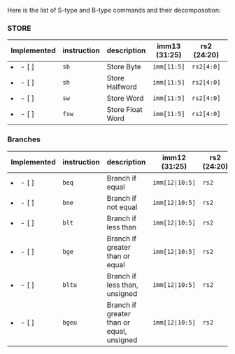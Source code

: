 Here is the list of S-type and B-type commands and their decomposotion:


### STORE

| Implemented     | instruction | description      | imm13 (31:25) | rs2 (24:20) | rs1 (19:15) | funct3 (14:12) | imm13 (11:7) | opcode (6:0) |
| --------------- | ----------- | ---------------- | ------------- | ----------- | ----------- | -------------- | ------------ | ------------ |
| <li>- [ ] </li> | `sb`        | Store Byte       | `imm[11:5]`   | `rs2[4:0]`  | `rs1[4:0]`  | `010`          | `imm[4:0]`   | `0100011`    |
| <li>- [ ] </li> | `sh`        | Store Halfword   | `imm[11:5]`   | `rs2[4:0]`  | `rs1[4:0]`  | `001`          | `imm[4:0]`   | `0100011`    |
| <li>- [ ] </li> | `sw`        | Store Word       | `imm[11:5]`   | `rs2[4:0]`  | `rs1[4:0]`  | `010`          | `imm[4:0]`   | `0100011`    |
| <li>- [ ] </li> | `fsw`       | Store Float Word | `imm[11:5]`   | `rs2[4:0]`  | `rs1[4:0]`  | `011`          | `imm[4:0]`   | `0100111`    |

### Branches

| Implemented     | instruction | description                               | imm12 (31:25)   | rs2 (24:20) | rs1 (19:15) | funct3 (14:12) | imm12 (11:7)   | opcode (6:0) |
| --------------- | ----------- | ----------------------------------------- | --------------- | ----------- | ----------- | -------------- | -------------- | ------------ |
| <li>- [ ] </li> | `beq`       | Branch if equal                           | `imm[12\|10:5]` | `rs2`       | `rs1`       | `000`          | `imm[4:1\|11]` | `1100011`    |
| <li>- [ ] </li> | `bne`       | Branch if not equal                       | `imm[12\|10:5]` | `rs2`       | `rs1`       | `001`          | `imm[4:1\|11]` | `1100011`    |
| <li>- [ ] </li> | `blt`       | Branch if less than                       | `imm[12\|10:5]` | `rs2`       | `rs1`       | `100`          | `imm[4:1\|11]` | `1100011`    |
| <li>- [ ] </li> | `bge`       | Branch if greater than or equal           | `imm[12\|10:5]` | `rs2`       | `rs1`       | `101`          | `imm[4:1\|11]` | `1100011`    |
| <li>- [ ] </li> | `bltu`      | Branch if less than, unsigned             | `imm[12\|10:5]` | `rs2`       | `rs1`       | `110`          | `imm[4:1\|11]` | `1100011`    |
| <li>- [ ] </li> | `bgeu`      | Branch if greater than or equal, unsigned | `imm[12\|10:5]` | `rs2`       | `rs1`       | `111`          | `imm[4:1\|11]` | `1100011`    |
